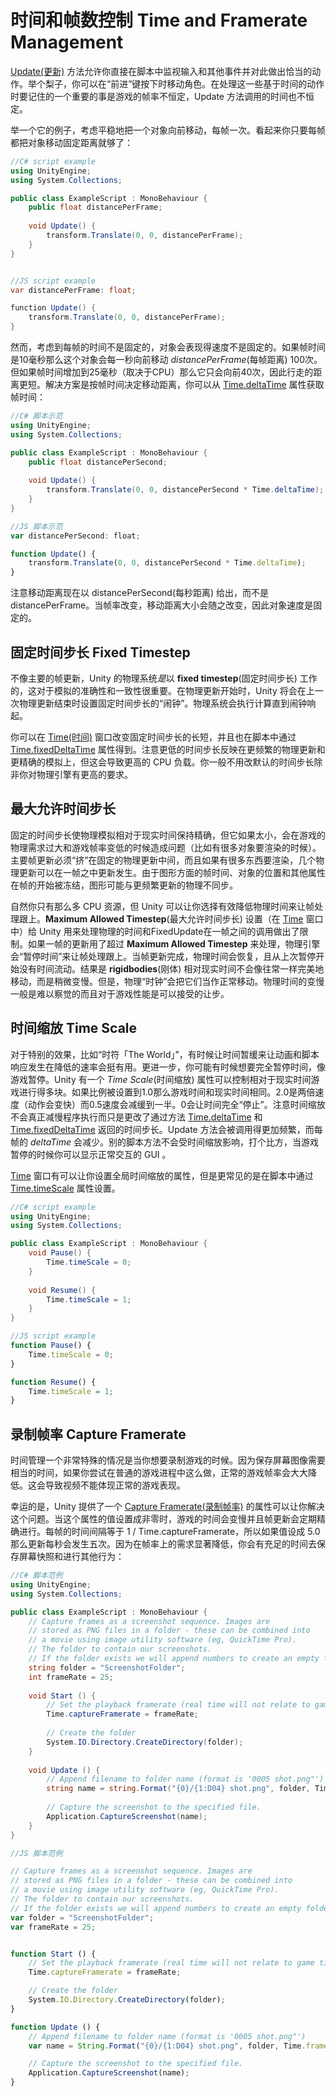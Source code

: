 # 时间和帧数控制 Time and Framerate Management

[Update(更新)](https://docs.unity3d.com/ScriptReference/MonoBehaviour.Update.html) 方法允许你直接在脚本中监视输入和其他事件并对此做出恰当的动作。举个梨子，你可以在“前进”键按下时移动角色。在处理这一些基于时间的动作时要记住的一个重要的事是游戏的帧率不恒定，Update 方法调用的时间也不恒定。

举一个它的例子，考虑平稳地把一个对象向前移动，每帧一次。看起来你只要每帧都把对象移动固定距离就够了：

```cs
//C# script example
using UnityEngine;
using System.Collections;

public class ExampleScript : MonoBehaviour {
    public float distancePerFrame;
    
    void Update() {
        transform.Translate(0, 0, distancePerFrame);
    }
}


//JS script example
var distancePerFrame: float;

function Update() {
    transform.Translate(0, 0, distancePerFrame);
}
```

然而，考虑到每帧的时间不是固定的，对象会表现得速度不是固定的。如果帧时间是10毫秒那么这个对象会每一秒向前移动 *distancePerFrame*(每帧距离) 100次。但如果帧时间增加到25毫秒（取决于CPU）那么它只会向前40次，因此行走的距离更短。解决方案是按帧时间决定移动距离，你可以从 [Time.deltaTime](https://docs.unity3d.com/ScriptReference/Time-deltaTime.html) 属性获取帧时间：

```cs
//C# 脚本示范
using UnityEngine;
using System.Collections;

public class ExampleScript : MonoBehaviour {
    public float distancePerSecond;
    
    void Update() {
        transform.Translate(0, 0, distancePerSecond * Time.deltaTime);
    }
}
```

```js
//JS 脚本示范
var distancePerSecond: float;

function Update() {
    transform.Translate(0, 0, distancePerSecond * Time.deltaTime);
}
```

注意移动距离现在以 distancePerSecond(每秒距离) 给出，而不是 distancePerFrame。当帧率改变，移动距离大小会随之改变，因此对象速度是固定的。

## 固定时间步长 Fixed Timestep

不像主要的帧更新，Unity 的物理系统*是*以 **fixed timestep**(固定时间步长) 工作的，这对于模拟的准确性和一致性很重要。在物理更新开始时，Unity 将会在上一次物理更新结束时设置固定时间步长的“闹钟”。物理系统会执行计算直到闹钟响起。

你可以在 [Time(时间)](https://docs.unity3d.com/Manual/class-TimeManager.html) 窗口改变固定时间步长的长短，并且也在脚本中通过 [Time.fixedDeltaTime](https://docs.unity3d.com/ScriptReference/Time-fixedDeltaTime.html) 属性得到。注意更低的时间步长反映在更频繁的物理更新和更精确的模拟上，但这会导致更高的 CPU 负载。你一般不用改默认的时间步长除非你对物理引擎有更高的要求。

## 最大允许时间步长

固定的时间步长使物理模拟相对于现实时间保持精确，但它如果太小，会在游戏的物理需求过大和游戏帧率变低的时候造成问题（比如有很多对象要渲染的时候）。主要帧更新必须“挤”在固定的物理更新中间，而且如果有很多东西要渲染，几个物理更新可以在一帧之中更新发生。由于图形方面的帧时间、对象的位置和其他属性在帧的开始被冻结，图形可能与更频繁更新的物理不同步。

自然你只有那么多 CPU 资源，但 Unity 可以让你选择有效降低物理时间来让帧处理跟上。**Maximum Allowed Timestep**(最大允许时间步长) 设置（在 [Time](https://docs.unity3d.com/Manual/class-TimeManager.html) 窗口中）给 Unity 用来处理物理的时间和FixedUpdate在一帧之间的调用做出了限制。如果一帧的更新用了超过 **Maximum Allowed Timestep** 来处理，物理引擎会“暂停时间”来让帧处理跟上。当帧更新完成，物理时间会恢复，且从上次暂停开始没有时间流动。结果是 **rigidbodies**(刚体) 相对现实时间不会像往常一样完美地移动，而是稍微变慢。但是，物理“时钟”会把它们当作正常移动。物理时间的变慢一般是难以察觉的而且对于游戏性能是可以接受的让步。

## 时间缩放 Time Scale

对于特别的效果，比如“时符「The World」”，有时候让时间暂缓来让动画和脚本响应发生在降低的速率会挺有用。更进一步，你可能有时候想要完全暂停时间，像游戏暂停。Unity 有一个 *Time Scale*(时间缩放) 属性可以控制相对于现实时间游戏进行得多块。如果比例被设置到1.0那么游戏时间和现实时间相同。2.0是两倍速度（动作会变快）而0.5速度会减缓到一半。0会让时间完全“停止”。注意时间缩放不会真正减慢程序执行而只是更改了通过方法 [Time.deltaTime](https://docs.unity3d.com/ScriptReference/Time-deltaTime.html) 和 [Time.fixedDeltaTime](https://docs.unity3d.com/ScriptReference/Time-fixedDeltaTime.html) 返回的时间步长。Update 方法会被调用得更加频繁，而每帧的 *deltaTime* 会减少。别的脚本方法不会受时间缩放影响，打个比方，当游戏暂停的时候你可以显示正常交互的 GUI 。

[Time](https://docs.unity3d.com/Manual/class-TimeManager.html) 窗口有可以让你设置全局时间缩放的属性，但是更常见的是在脚本中通过 [Time.timeScale](https://docs.unity3d.com/ScriptReference/Time-timeScale.html) 属性设置。

```cs
//C# script example
using UnityEngine;
using System.Collections;

public class ExampleScript : MonoBehaviour {
    void Pause() {
        Time.timeScale = 0;
    }
    
    void Resume() {
        Time.timeScale = 1;
    }
}
```

```js
//JS script example
function Pause() {
    Time.timeScale = 0;
}

function Resume() {
    Time.timeScale = 1;
}
```

## 录制帧率 Capture Framerate

时间管理一个非常特殊的情况是当你想要录制游戏的时候。因为保存屏幕图像需要相当的时间，如果你尝试在普通的游戏进程中这么做，正常的游戏帧率会大大降低。这会导致视频不能体现正常的游戏表现。

幸运的是，Unity 提供了一个 [Capture Framerate(录制帧率)](https://docs.unity3d.com/ScriptReference/Time-captureFramerate.html) 的属性可以让你解决这个问题。当这个属性的值设置成非零时，游戏的时间会变慢并且帧更新会定期精确进行。每帧的时间间隔等于 1 / Time.captureFramerate，所以如果值设成 5.0 那么更新每秒会发生五次。因为在帧率上的需求显著降低，你会有充足的时间去保存屏幕快照和进行其他行为：

```cs
//C# 脚本范例
using UnityEngine;
using System.Collections;

public class ExampleScript : MonoBehaviour {
    // Capture frames as a screenshot sequence. Images are
    // stored as PNG files in a folder - these can be combined into
    // a movie using image utility software (eg, QuickTime Pro).
    // The folder to contain our screenshots.
    // If the folder exists we will append numbers to create an empty folder.
    string folder = "ScreenshotFolder";
    int frameRate = 25;
        
    void Start () {
        // Set the playback framerate (real time will not relate to game time after this).
        Time.captureFramerate = frameRate;
        
        // Create the folder
        System.IO.Directory.CreateDirectory(folder);
    }
    
    void Update () {
        // Append filename to folder name (format is '0005 shot.png"')
        string name = string.Format("{0}/{1:D04} shot.png", folder, Time.frameCount );
        
        // Capture the screenshot to the specified file.
        Application.CaptureScreenshot(name);
    }
}
```

```js
//JS 脚本范例

// Capture frames as a screenshot sequence. Images are
// stored as PNG files in a folder - these can be combined into
// a movie using image utility software (eg, QuickTime Pro).
// The folder to contain our screenshots.
// If the folder exists we will append numbers to create an empty folder.
var folder = "ScreenshotFolder";
var frameRate = 25;


function Start () {
    // Set the playback framerate (real time will not relate to game time after this).
    Time.captureFramerate = frameRate;

    // Create the folder
    System.IO.Directory.CreateDirectory(folder);
}

function Update () {
    // Append filename to folder name (format is '0005 shot.png"')
    var name = String.Format("{0}/{1:D04} shot.png", folder, Time.frameCount );

    // Capture the screenshot to the specified file.
    Application.CaptureScreenshot(name);
}
```